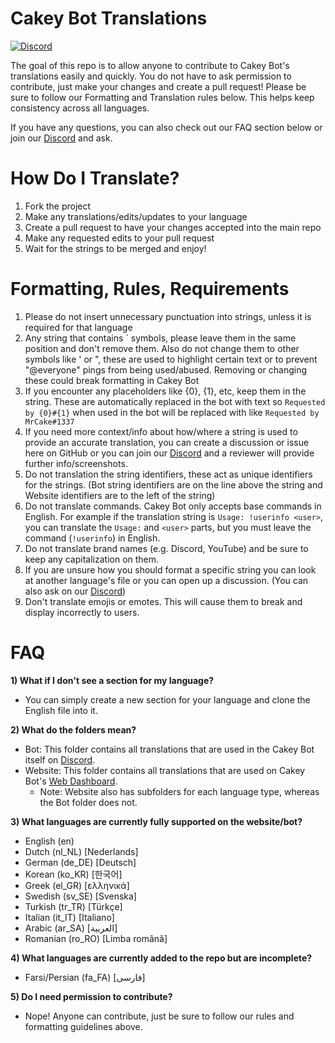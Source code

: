 # Cakey Bot Translations

[![Discord](https://discord.com/api/guilds/408424043482447872/widget.png)](https://discord.gg/Y3VdQAD)

The goal of this repo is to allow anyone to contribute to Cakey Bot's
translations easily and quickly. You do not have to ask permission to
contribute, just make your changes and create a pull request! Please be sure to
follow our Formatting and Translation rules below. This helps keep consistency
across all languages.

If you have any questions, you can also check out our FAQ section below or join
our [Discord](https://discord.gg/Y3VdQAD) and ask.

# How Do I Translate?

1. Fork the project
2. Make any translations/edits/updates to your language
3. Create a pull request to have your changes accepted into the main repo
4. Make any requested edits to your pull request
5. Wait for the strings to be merged and enjoy!

# Formatting, Rules, Requirements

1. Please do not insert unnecessary punctuation into strings, unless it is
   required for that language
2. Any string that contains ` symbols, please leave them in the same position
   and don't remove them. Also do not change them to other symbols like ' or ",
   these are used to highlight certain text or to prevent "@everyone" pings from
   being used/abused. Removing or changing these could break formatting in Cakey
   Bot
3. If you encounter any placeholders like {0}, {1}, etc, keep them in the
   string. These are automatically replaced in the bot with text so
   `Requested by {0}#{1}` when used in the bot will be replaced with like
   `Requested by MrCake#1337`
4. If you need more context/info about how/where a string is used to provide an
   accurate translation, you can create a discussion or issue here on GitHub or
   you can join our [Discord](https://discord.gg/Y3VdQAD) and a reviewer will
   provide further info/screenshots.
5. Do not translation the string identifiers, these act as unique identifiers
   for the strings. (Bot string identifiers are on the line above the string and
   Website identifiers are to the left of the string)
6. Do not translate commands. Cakey Bot only accepts base commands in English.
   For example if the translation string is `Usage: !userinfo <user>`, you can
   translate the `Usage:` and `<user>` parts, but you must leave the command
   (`!userinfo`) in English.
7. Do not translate brand names (e.g. Discord, YouTube) and be sure to keep any
   capitalization on them.
8. If you are unsure how you should format a specific string you can look at
   another language's file or you can open up a discussion. (You can also ask on
   our [Discord](https://discord.gg/Y3VdQAD))
9. Don't translate emojis or emotes. This will cause them to break and display incorrectly to users.

# FAQ

**1) What if I don't see a section for my language?**

- You can simply create a new section for your language and clone the English
  file into it.

**2) What do the folders mean?**

- Bot: This folder contains all translations that are used in the Cakey Bot
  itself on [Discord](https://discord.gg/Y3VdQAD).
- Website: This folder contains all translations that are used on Cakey Bot's
  [Web Dashboard](https://cakeybot.app/dashboard/public).
  - Note: Website also has subfolders for each language type, whereas the Bot
    folder does not.

**3) What languages are currently fully supported on the website/bot?**

- English (en)
- Dutch (nl_NL) [Nederlands]
- German (de_DE) [Deutsch]
- Korean (ko_KR) [한국어]
- Greek (el_GR) [ελληνικά]
- Swedish (sv_SE) [Svenska]
- Turkish (tr_TR) [Türkçe]
- Italian (it_IT) [Italiano]
- Arabic (ar_SA) [العربية]
- Romanian (ro_RO) [Limba română]

**4) What languages are currently added to the repo but are incomplete?**

- Farsi/Persian (fa_FA) [فارسى]

**5) Do I need permission to contribute?**

- Nope! Anyone can contribute, just be sure to follow our rules and formatting
  guidelines above.
